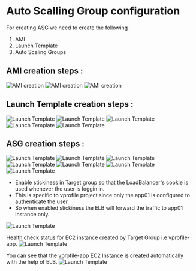 # Auto Scalling Group configuration

For creating ASG we need to create the following 
1. AMI 
2. Launch Template 
3. Auto Scaling Groups

## AMI creation steps :
![AMI creation](https://github.com/Kizhakkekkara-Vishnu-Vijayan/vprofile-aws-deployment/blob/master/AWS-Console-SS-All/asg-first.png)
![AMI creation](https://github.com/Kizhakkekkara-Vishnu-Vijayan/vprofile-aws-deployment/blob/master/AWS-Console-SS-All/asg-second.png)
![AMI creation](https://github.com/Kizhakkekkara-Vishnu-Vijayan/vprofile-aws-deployment/blob/master/AWS-Console-SS-All/asg-third.png)

## Launch Template creation steps :
![Launch Template](https://github.com/Kizhakkekkara-Vishnu-Vijayan/vprofile-aws-deployment/blob/master/AWS-Console-SS-All/asg-fourth.png)
![Launch Template](https://github.com/Kizhakkekkara-Vishnu-Vijayan/vprofile-aws-deployment/blob/master/AWS-Console-SS-All/asg-fifth.png)
![Launch Template](https://github.com/Kizhakkekkara-Vishnu-Vijayan/vprofile-aws-deployment/blob/master/AWS-Console-SS-All/asg-sixth.png)
![Launch Template](https://github.com/Kizhakkekkara-Vishnu-Vijayan/vprofile-aws-deployment/blob/master/AWS-Console-SS-All/asg-seventh.png)
![Launch Template](https://github.com/Kizhakkekkara-Vishnu-Vijayan/vprofile-aws-deployment/blob/master/AWS-Console-SS-All/asg-eighth.png)

## ASG creation steps :
![Launch Template](https://github.com/Kizhakkekkara-Vishnu-Vijayan/vprofile-aws-deployment/blob/master/AWS-Console-SS-All/asg-nineth.png)
![Launch Template](https://github.com/Kizhakkekkara-Vishnu-Vijayan/vprofile-aws-deployment/blob/master/AWS-Console-SS-All/asg-tenth.png)
![Launch Template](https://github.com/Kizhakkekkara-Vishnu-Vijayan/vprofile-aws-deployment/blob/master/AWS-Console-SS-All/asg-eleventh.png)
![Launch Template](https://github.com/Kizhakkekkara-Vishnu-Vijayan/vprofile-aws-deployment/blob/master/AWS-Console-SS-All/asg-twelfth.png)
![Launch Template](https://github.com/Kizhakkekkara-Vishnu-Vijayan/vprofile-aws-deployment/blob/master/AWS-Console-SS-All/asg-thirteenth.png)
![Launch Template](https://github.com/Kizhakkekkara-Vishnu-Vijayan/vprofile-aws-deployment/blob/master/AWS-Console-SS-All/asg-fourteenth.png)
![Launch Template](https://github.com/Kizhakkekkara-Vishnu-Vijayan/vprofile-aws-deployment/blob/master/AWS-Console-SS-All/asg-fifteenth.png)

- Enable stickiness in Target group so that the LoadBalancer's cookie is used whenever the user is loggin in.
- This is specific to vprofile project since only the app01 is configured to authenticate the user.
- So when enabled stickiness the ELB will forward the traffic to app01 instance only.

![Launch Template](https://github.com/Kizhakkekkara-Vishnu-Vijayan/vprofile-aws-deployment/blob/master/AWS-Console-SS-All/asg-sixteenth.png)

Health check status for EC2 instance created by Target Group i.e vprofile-app. 
![Launch Template](https://github.com/Kizhakkekkara-Vishnu-Vijayan/vprofile-aws-deployment/blob/master/AWS-Console-SS-All/asg-seventeenth.png)

You can see that the vprofile-app EC2 Instance is created automatically with the help of ELB.
![Launch Template](https://github.com/Kizhakkekkara-Vishnu-Vijayan/vprofile-aws-deployment/blob/master/AWS-Console-SS-All/asg-eighteenth.png)